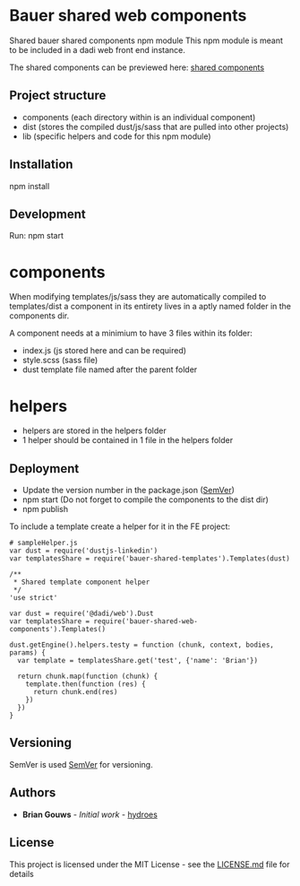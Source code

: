# Bauer shared web components

Shared bauer shared components npm module
This npm module is meant to be included in a dadi web front end instance.

The shared components can be previewed here:
[shared components](https://bauerxcel.github.io/int-content-shared-libs/)

## Project structure
- components (each directory within is an individual component)
- dist (stores the compiled dust/js/sass that are pulled into other projects)
- lib (specific helpers and code for this npm module)

## Installation
npm install


## Development
Run:
npm start

# components
When modifying templates/js/sass they are automatically compiled to templates/dist
a component in its entirety lives in a aptly named folder in the components dir.

A component needs at a minimium to have 3 files within its folder:
- index.js (js stored here and can be required)
- style.scss (sass file)
- dust template file named after the parent folder

# helpers
- helpers are stored in the helpers folder
- 1 helper should be contained in 1 file in the helpers folder


## Deployment
- Update the version number in the package.json ([SemVer](http://semver.org/))
- npm start (Do not forget to compile the components to the dist dir)
- npm publish


To include a template create a helper for it in the FE project:
```
# sampleHelper.js
var dust = require('dustjs-linkedin')
var templatesShare = require('bauer-shared-templates').Templates(dust)

/**
 * Shared template component helper
 */
'use strict'

var dust = require('@dadi/web').Dust
var templatesShare = require('bauer-shared-web-components').Templates()

dust.getEngine().helpers.testy = function (chunk, context, bodies, params) {
  var template = templatesShare.get('test', {'name': 'Brian'})

  return chunk.map(function (chunk) {
    template.then(function (res) {
      return chunk.end(res)
    })
  })
}

```


## Versioning

SemVer is used [SemVer](http://semver.org/) for versioning.

## Authors

* **Brian Gouws** - *Initial work* - [hydroes](https://github.com/hydroes)


## License

This project is licensed under the MIT License - see the [LICENSE.md](LICENSE.md) file for details


